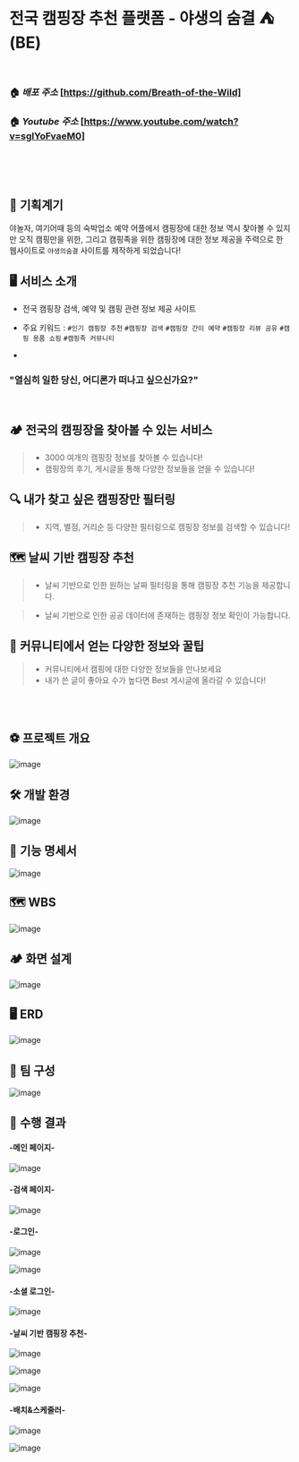 
</br>

# **전국 캠핑장 추천 플랫폼 - **야생의 숨결** ⛺️ (BE)**

<br>

### **🏠 _배포 주소_** [https://github.com/Breath-of-the-Wild]
### **🏠 _Youtube 주소_** [https://www.youtube.com/watch?v=sgIYoFvaeM0]
<br>
<br>
<br>

## 🚀 기획계기

야놀자, 여기어때 등의 숙박업소 예약 어플에서 캠핑장에 대한 정보 역시 찾아볼 수 있지만 오직 캠핑만을 위한, 그리고 캠핑족을 위한 
캠핑장에 대한 정보 제공을 주력으로 한 웹사이트로 `야생의숨결` 사이트를 제작하게 되었습니다!

## 🖥️ 서비스 소개

- 전국 캠핑장 검색, 예약 및 캠핑 관련 정보 제공 사이트
- 주요 키워드 : `#인기 캠핑장 추천` `#캠핑장 검색` `#캠핑장 간이 예약` `#캠핑장 리뷰 공유` `#캠핑 용품 쇼핑` `#캠핑족 커뮤니티`

- 
### "열심히 일한 당신, 어디론가 떠나고 싶으신가요?"

</br>

## 🏕 전국의 캠핑장을 찾아볼 수 있는 서비스

> - 3000 여개의 캠핑장 정보를 찾아볼 수 있습니다!
> - 캠핑장의 후기, 게시글을 통해 다양한 정보들을 얻을 수 있습니다!

## 🔍 내가 찾고 싶은 캠핑장만 필터링

> - 지역, 별점, 거리순 등 다양한 필터링으로 캠핑장 정보를 검색할 수 있습니다!

## 🗺 날씨 기반 캠핑장 추천

> - 날씨 기반으로 인한 원하는 날짜 필터링을 통해 캠핑장 추천 기능을 제공합니다.

> - 날씨 기반으로 인한 공공 데이터에 존재하는 캠핑장 정보 확인이 가능합니다.


## 👬 커뮤니티에서 얻는 다양한 정보와 꿀팁

> - 커뮤니티에서 캠핑에 대한 다양한 정보들을 만나보세요
> - 내가 쓴 글이 좋아요 수가 높다면 Best 게시글에 올라갈 수 있습니다!

</br>

</br>

## **⚽ 프로젝트 개요**

![image](https://github.com/Breath-of-the-Wild/Breath-of-the-Wild_be/assets/78581994/3bc2336f-c2f1-4c0b-909a-b8f9646a0171)

## **🛠️ 개발 환경**
![image](https://github.com/Breath-of-the-Wild/Breath-of-the-Wild_be/assets/78581994/15663f9f-53cf-4ee0-a9a4-29b9a3a439ef)

## **👬 기능 명세서**
![image](https://github.com/Breath-of-the-Wild/Breath-of-the-Wild_be/assets/78581994/29534387-46b4-462e-b29c-019ea0010493)

## **🗺 WBS**
![image](https://github.com/Breath-of-the-Wild/Breath-of-the-Wild_be/assets/78581994/4431f74a-7c3c-4c92-8fa9-d97fd0b632b5)

## **🏕 화면 설계**
![image](https://github.com/Breath-of-the-Wild/Breath-of-the-Wild_be/assets/78581994/b1a60c32-8281-4c55-be09-c05f6a8fe8d7)

## **🖥️ ERD**
![image](https://github.com/Breath-of-the-Wild/Breath-of-the-Wild_be/assets/78581994/702b79db-d617-41dc-a7b5-d10baa9c5f7e)
 
## 👥 팀 구성
![image](https://github.com/Breath-of-the-Wild/Breath-of-the-Wild_be/assets/78581994/81801f35-21c0-491f-8244-cfd128d9761f)


## **🚀 수행 결과**

#### -메인 페이지-
![image](https://github.com/Breath-of-the-Wild/Breath-of-the-Wild_be/assets/78581994/d12d9229-b79f-4074-aa65-22ef1cf1bc34)

#### -검색 페이지-
![image](https://github.com/Breath-of-the-Wild/Breath-of-the-Wild_be/assets/78581994/fe3abdd6-b7ab-4e03-aac8-371067a063ec)

#### -로그인-
![image](https://github.com/Breath-of-the-Wild/Breath-of-the-Wild_be/assets/78581994/bdc9a80b-ea62-4a8b-a7d1-486989427430)

![image](https://github.com/Breath-of-the-Wild/Breath-of-the-Wild_be/assets/78581994/85cda588-f528-4f40-8de2-874808fa8660)



#### -소셜 로그인-
![image](https://github.com/Breath-of-the-Wild/Breath-of-the-Wild_be/assets/78581994/871bafca-fd62-4274-b092-93f7ffb451ae)


#### -날씨 기반 캠핑장 추천-
![image](https://github.com/Breath-of-the-Wild/Breath-of-the-Wild_be/assets/78581994/73c121b9-33e7-40c8-ad61-6b26002aee7f)

![image](https://github.com/Breath-of-the-Wild/Breath-of-the-Wild_be/assets/78581994/127b4c8e-6eb6-42c9-9ef7-33d48645f969)

![image](https://github.com/Breath-of-the-Wild/Breath-of-the-Wild_be/assets/78581994/d2bdd33d-8c71-44ae-a1da-401a605f5a79)

#### -배치&스케줄러-

![image](https://github.com/Breath-of-the-Wild/Breath-of-the-Wild_be/assets/78581994/e8df0128-f35b-4747-b53f-fe3f5ea29f47)


![image](https://github.com/Breath-of-the-Wild/Breath-of-the-Wild_be/assets/78581994/bc1464a1-54de-4e45-847e-c1d5880bb6d2)



